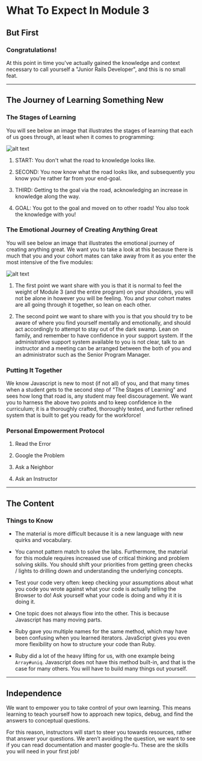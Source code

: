 # What To Expect In Module 3
## But First
### Congratulations!

At this point in time you've actually gained the knowledge and context necessary to call yourself a "Junior Rails Developer", and this is no small feat.

___
## The Journey of Learning Something New
### The Stages of Learning
You will see below an image that illustrates the stages of learning that each of us goes through, at least when it comes to programming:

![alt text](https://user-images.githubusercontent.com/20468684/44881320-33845480-ac7d-11e8-8a69-5e30c51ebfd9.jpg "Consciousness of Competence")

1. START: You don't what the road to knowledge looks like.

2. SECOND: You now know what the road looks like, and subsequently you know you're rather far from your end-goal.

3. THIRD: Getting to the goal via the road, acknowledging an increase in knowledge along the way.

4. GOAL: You got to the goal and moved on to other roads! You also took the knowledge with you!

### The Emotional Journey of Creating Anything Great
You will see below an image that illustrates the emotional journey of creating anything great. We want you to take a look at this because there is much that you and your cohort mates can take away from it as you enter the most intensive of the five modules:

![alt text](https://i.imgur.com/X4QR5en.png "The Emotional Journey of Creating Anything Great")

1. The first point we want share with you is that it is normal to feel the weight of Module 3 (and the entire program) on your shoulders, you will not be alone in however you will be feeling. You and your cohort mates are all going through it together, so lean on each other.

2. The second point we want to share with you is that you should try to be aware of where you find yourself mentally and emotionally, and should act accordingly to attempt to stay out of the dark swamp. Lean on family, and remember to have confidence in your support system. If the administrative support system available to you is not clear, talk to an instructor and a meeting can be arranged between the both of you and an administrator such as the Senior Program Manager.

### Putting It Together
We know Javascript is new to most (if not all) of you, and that many times when a student gets to the second step of "The Stages of Learning" and sees how long that road is, any student may feel discouragement. We want you to harness the above two points and to keep confidence in the curriculum; it is a thoroughly crafted, thoroughly tested, and further refined system that is built to get you ready for the workforce!


### Personal Empowerment Protocol
1. Read the Error

2. Google the Problem

3. Ask a Neighbor

4. Ask an Instructor

___
## The Content
### Things to Know

* The material is more difficult because it is a new language with new quirks and vocabulary.

* You cannot pattern match to solve the labs. Furthermore, the material for this module requires increased use of critical thinking and problem solving skills. You should shift your priorities from getting green checks / lights to drilling down and understanding the underlying concepts.

* Test your code very often: keep checking your assumptions about what you code you wrote against what your code is actually telling the Browser to do! Ask yourself what your code is doing and why it it is doing it.

* One topic does not always flow into the other. This is because Javascript has many moving parts.

* Ruby gave you multiple names for the same method, which may have been confusing when you learned iterators. JavaScript gives you even more flexibility on how to structure your code than Ruby.

* Ruby did a lot of the heavy lifting for us, with one example being `Array#uniq`. Javascript does not have this method built-in, and that is the case for many others. You will have to build many things out yourself.

___

## Independence

We want to empower you to take control of your own learning. This means learning to teach yourself how to approach new topics, debug, and find the answers to conceptual questions.

For this reason, instructors will start to steer you towards resources, rather that answer your questions. We aren’t avoiding the question, we want to see if you can read documentation and master google-fu. These are the skills you will need in your first job!
